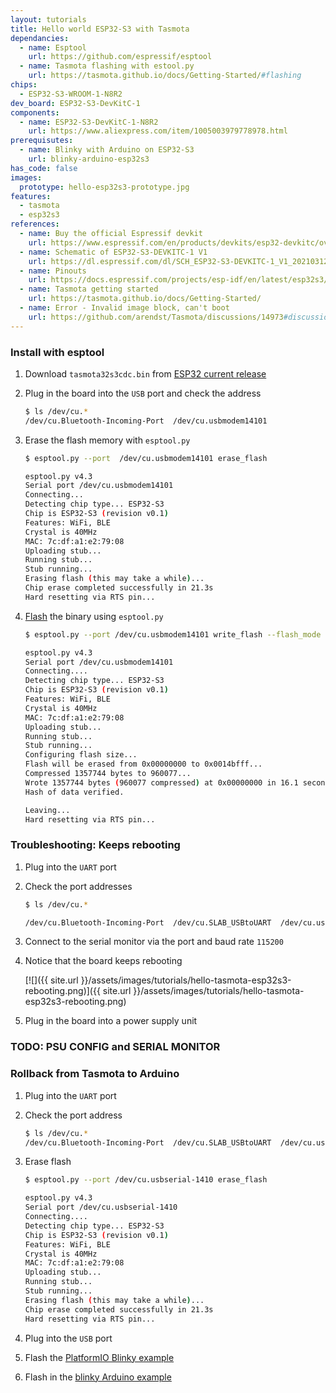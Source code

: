 ```yaml
---
layout: tutorials
title: Hello world ESP32-S3 with Tasmota
dependancies:
  - name: Esptool
    url: https://github.com/espressif/esptool
  - name: Tasmota flashing with estool.py
    url: https://tasmota.github.io/docs/Getting-Started/#flashing
chips:
  - ESP32-S3-WROOM-1-N8R2
dev_board: ESP32-S3-DevKitC-1
components:
  - name: ESP32-S3-DevKitC-1-N8R2
    url: https://www.aliexpress.com/item/1005003979778978.html
prerequisutes:
  - name: Blinky with Arduino on ESP32-S3
    url: blinky-arduino-esp32s3
has_code: false
images:
  prototype: hello-esp32s3-prototype.jpg
features:
  - tasmota
  - esp32s3
references:
  - name: Buy the official Espressif devkit
    url: https://www.espressif.com/en/products/devkits/esp32-devkitc/overview
  - name: Schematic of ESP32-S3-DEVKITC-1 V1
    url: https://dl.espressif.com/dl/SCH_ESP32-S3-DEVKITC-1_V1_20210312C.pdf
  - name: Pinouts
    url: https://docs.espressif.com/projects/esp-idf/en/latest/esp32s3/hw-reference/esp32s3/user-guide-devkitc-1.html#pin-layout
  - name: Tasmota getting started
    url: https://tasmota.github.io/docs/Getting-Started/
  - name: Error - Invalid image block, can't boot
    url: https://github.com/arendst/Tasmota/discussions/14973#discussioncomment-2251403
---
```


### Install with esptool

1. Download `tasmota32s3cdc.bin` from [ESP32 current release](http://ota.tasmota.com/tasmota32/release/)
1. Plug in the board into the `USB` port and check the address

    ```sh
    $ ls /dev/cu.*
    /dev/cu.Bluetooth-Incoming-Port  /dev/cu.usbmodem14101
    ```
1. Erase the flash memory with `esptool.py`

    ```sh
    $ esptool.py --port  /dev/cu.usbmodem14101 erase_flash

    esptool.py v4.3
    Serial port /dev/cu.usbmodem14101
    Connecting...
    Detecting chip type... ESP32-S3
    Chip is ESP32-S3 (revision v0.1)
    Features: WiFi, BLE
    Crystal is 40MHz
    MAC: 7c:df:a1:e2:79:08
    Uploading stub...
    Running stub...
    Stub running...
    Erasing flash (this may take a while)...
    Chip erase completed successfully in 21.3s
    Hard resetting via RTS pin...
    ```
1. [Flash](https://docs.espressif.com/projects/esptool/en/latest/esp32s3/esptool/flash-modes.html) the binary using `esptool.py`

    ```sh
    $ esptool.py --port /dev/cu.usbmodem14101 write_flash --flash_mode dio --flash_size 4MB 0x0 tasmota32s3cdc.bin

    esptool.py v4.3
    Serial port /dev/cu.usbmodem14101
    Connecting....
    Detecting chip type... ESP32-S3
    Chip is ESP32-S3 (revision v0.1)
    Features: WiFi, BLE
    Crystal is 40MHz
    MAC: 7c:df:a1:e2:79:08
    Uploading stub...
    Running stub...
    Stub running...
    Configuring flash size...
    Flash will be erased from 0x00000000 to 0x0014bfff...
    Compressed 1357744 bytes to 960077...
    Wrote 1357744 bytes (960077 compressed) at 0x00000000 in 16.1 seconds (effective 675.9 kbit/s)...
    Hash of data verified.

    Leaving...
    Hard resetting via RTS pin...
    ```

### Troubleshooting: Keeps rebooting

1. Plug into the `UART` port
1. Check the port addresses

    ```sh
    $ ls /dev/cu.*

    /dev/cu.Bluetooth-Incoming-Port  /dev/cu.SLAB_USBtoUART  /dev/cu.usbserial-1410
    ```
1. Connect to the serial monitor via the port and baud rate `115200`

1. Notice that the board keeps rebooting

    [![]({{ site.url }}/assets/images/tutorials/hello-tasmota-esp32s3-rebooting.png)]({{ site.url }}/assets/images/tutorials/hello-tasmota-esp32s3-rebooting.png)
1. Plug in the board into a power supply unit

<!-- TODO -->
<h3 class="has-background-warning-light">TODO: PSU CONFIG and SERIAL MONITOR</h3>

### Rollback from Tasmota to Arduino

1. Plug into the `UART` port
1. Check the port address

    ```sh
    $ ls /dev/cu.*
    /dev/cu.Bluetooth-Incoming-Port  /dev/cu.SLAB_USBtoUART  /dev/cu.usbserial-1410
    ```
1. Erase flash

    ```sh
    $ esptool.py --port /dev/cu.usbserial-1410 erase_flash

    esptool.py v4.3
    Serial port /dev/cu.usbserial-1410
    Connecting....
    Detecting chip type... ESP32-S3
    Chip is ESP32-S3 (revision v0.1)
    Features: WiFi, BLE
    Crystal is 40MHz
    MAC: 7c:df:a1:e2:79:08
    Uploading stub...
    Running stub...
    Stub running...
    Erasing flash (this may take a while)...
    Chip erase completed successfully in 21.3s
    Hard resetting via RTS pin...
    ```
1. Plug into the `USB` port
1. Flash the [PlatformIO Blinky example](./blinky-esp32s3-platformio)
1. Flash in the [blinky Arduino example](./blinky-arduino-esp32s3)
